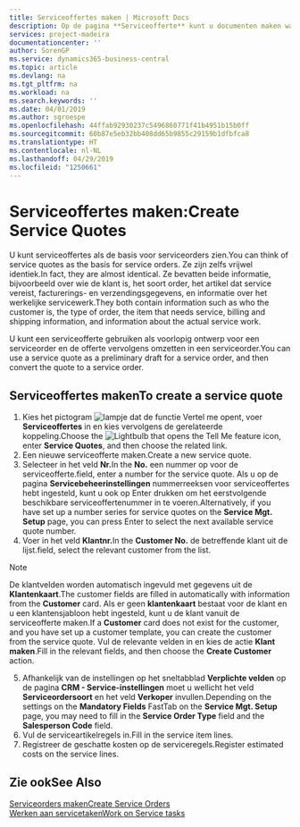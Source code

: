 ```yaml
---
title: Serviceoffertes maken | Microsoft Docs
description: Op de pagina **Serviceofferte** kunt u documenten maken waarin u op aanvraag van de klant voor serviceartikelen gegevens invoert over een service, als bijvoorbeeld herstel en onderhoud. U kunt een serviceofferte gebruiken als voorlopig ontwerp voor een serviceorder en de offerte vervolgens omzetten in een serviceorder.
services: project-madeira
documentationcenter: ''
author: SorenGP
ms.service: dynamics365-business-central
ms.topic: article
ms.devlang: na
ms.tgt_pltfrm: na
ms.workload: na
ms.search.keywords: ''
ms.date: 04/01/2019
ms.author: sgroespe
ms.openlocfilehash: 44ffab92930237c5496860771f41b4951b15b0ff
ms.sourcegitcommit: 60b87e5eb32bb408dd65b9855c29159b1dfbfca8
ms.translationtype: HT
ms.contentlocale: nl-NL
ms.lasthandoff: 04/29/2019
ms.locfileid: "1250661"
---
```

# <a name="create-service-quotes"></a><span data-ttu-id="9aa26-104">Serviceoffertes maken:</span><span class="sxs-lookup"><span data-stu-id="9aa26-104">Create Service Quotes</span></span>
<span data-ttu-id="9aa26-105">U kunt serviceoffertes als de basis voor serviceorders zien.</span><span class="sxs-lookup"><span data-stu-id="9aa26-105">You can think of service quotes as the basis for service orders.</span></span> <span data-ttu-id="9aa26-106">Ze zijn zelfs vrijwel identiek.</span><span class="sxs-lookup"><span data-stu-id="9aa26-106">In fact, they are almost identical.</span></span> <span data-ttu-id="9aa26-107">Ze bevatten beide informatie, bijvoorbeeld over wie de klant is, het soort order, het artikel dat service vereist, facturerings- en verzendingsgegevens, en informatie over het werkelijke servicewerk.</span><span class="sxs-lookup"><span data-stu-id="9aa26-107">They both contain information such as who the customer is, the type of order, the item that needs service, billing and shipping information, and information about the actual service work.</span></span>
 
<span data-ttu-id="9aa26-108">U kunt een serviceofferte gebruiken als voorlopig ontwerp voor een serviceorder en de offerte vervolgens omzetten in een serviceorder.</span><span class="sxs-lookup"><span data-stu-id="9aa26-108">You can use a service quote as a preliminary draft for a service order, and then convert the quote to a service order.</span></span>  
  
## <a name="to-create-a-service-quote"></a><span data-ttu-id="9aa26-109">Serviceoffertes maken</span><span class="sxs-lookup"><span data-stu-id="9aa26-109">To create a service quote</span></span>  
1. <span data-ttu-id="9aa26-110">Kies het pictogram ![lampje dat de functie Vertel me opent](media/ui-search/search_small.png "Vertel me wat u wilt doen"), voer **Serviceoffertes** in en kies vervolgens de gerelateerde koppeling.</span><span class="sxs-lookup"><span data-stu-id="9aa26-110">Choose the ![Lightbulb that opens the Tell Me feature](media/ui-search/search_small.png "Tell me what you want to do") icon, enter **Service Quotes**, and then choose the related link.</span></span>  
2. <span data-ttu-id="9aa26-111">Een nieuwe serviceofferte maken.</span><span class="sxs-lookup"><span data-stu-id="9aa26-111">Create a new service quote.</span></span>  
3. <span data-ttu-id="9aa26-112">Selecteer in het veld **Nr.**</span><span class="sxs-lookup"><span data-stu-id="9aa26-112">In the **No.**</span></span> <span data-ttu-id="9aa26-113">een nummer op voor de serviceofferte.</span><span class="sxs-lookup"><span data-stu-id="9aa26-113">field, enter a number for the service quote.</span></span> <span data-ttu-id="9aa26-114">Als u op de pagina **Servicebeheerinstellingen** nummerreeksen voor serviceoffertes hebt ingesteld, kunt u ook op Enter drukken om het eerstvolgende beschikbare serviceoffertenummer in te voeren.</span><span class="sxs-lookup"><span data-stu-id="9aa26-114">Alternatively, if you have set up a number series for service quotes on the **Service Mgt. Setup** page, you can press Enter to select the next available service quote number.</span></span>  
4. <span data-ttu-id="9aa26-115">Voer in het veld **Klantnr.**</span><span class="sxs-lookup"><span data-stu-id="9aa26-115">In the **Customer No.**</span></span>  <span data-ttu-id="9aa26-116">de betreffende klant uit de lijst.</span><span class="sxs-lookup"><span data-stu-id="9aa26-116">field, select the relevant customer from the list.</span></span>  

  > [!Note]  
  >  <span data-ttu-id="9aa26-117">De klantvelden worden automatisch ingevuld met gegevens uit de **Klantenkaart**.</span><span class="sxs-lookup"><span data-stu-id="9aa26-117">The customer fields are filled in automatically with information from the **Customer** card.</span></span> <span data-ttu-id="9aa26-118">Als er geen **klantenkaart** bestaat voor de klant en u een klantensjabloon hebt ingesteld, kunt u de klant vanuit de serviceofferte maken.</span><span class="sxs-lookup"><span data-stu-id="9aa26-118">If a **Customer** card does not exist for the customer, and you have set up a customer template, you can create the customer from the service quote.</span></span> <span data-ttu-id="9aa26-119">Vul de relevante velden in en kies de actie **Klant maken**.</span><span class="sxs-lookup"><span data-stu-id="9aa26-119">Fill in the relevant fields, and then choose the **Create Customer** action.</span></span>  
  
5. <span data-ttu-id="9aa26-120">Afhankelijk van de instellingen op het sneltabblad **Verplichte velden** op de pagina **CRM - Service-instellingen** moet u wellicht het veld **Serviceordersoort** en het veld **Verkoper** invullen.</span><span class="sxs-lookup"><span data-stu-id="9aa26-120">Depending on the settings on the **Mandatory Fields** FastTab on the **Service Mgt. Setup** page, you may need to fill in the **Service Order Type** field and the **Salesperson Code** field.</span></span>  
6. <span data-ttu-id="9aa26-121">Vul de serviceartikelregels in.</span><span class="sxs-lookup"><span data-stu-id="9aa26-121">Fill in the service item lines.</span></span>  
7. <span data-ttu-id="9aa26-122">Registreer de geschatte kosten op de serviceregels.</span><span class="sxs-lookup"><span data-stu-id="9aa26-122">Register estimated costs on the service lines.</span></span>  
  
## <a name="see-also"></a><span data-ttu-id="9aa26-123">Zie ook</span><span class="sxs-lookup"><span data-stu-id="9aa26-123">See Also</span></span>  
[<span data-ttu-id="9aa26-124">Serviceorders maken</span><span class="sxs-lookup"><span data-stu-id="9aa26-124">Create Service Orders</span></span>](service-how-to-create-service-orders.md)  
[<span data-ttu-id="9aa26-125">Werken aan servicetaken</span><span class="sxs-lookup"><span data-stu-id="9aa26-125">Work on Service tasks</span></span>](service-how-to-work-on-service-tasks.md)  

 